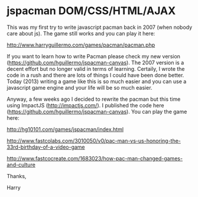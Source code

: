 jspacman DOM/CSS/HTML/AJAX
==========================

This was my first try to write javascript pacman back in 2007 (when nobody care about js). The game still works and you can play it here:

http://www.harryguillermo.com/games/pacman/pacman.php

If you want to learn how to write Pacman please check my new version (https://github.com/hguillermo/jspacman-canvas). The 2007 version is a decent effort but no longer valid in terms of learning. Certaily, I wrote the code in a rush and there are lots of things I could have been done better. Today (2013) writing a game like this is so much easier and you can use a javascript game engine and your life will be so much easier.

Anyway, a few weeks ago I decided to rewrite the pacman but this time using ImpactJS (http://impactjs.com/). I published the code here (https://github.com/hguillermo/jspacman-canvas). You can play the game here:

http://hg10101.com/games/jspacman/index.html

http://www.fastcolabs.com/3010050/v0/pac-man-vs-us-honoring-the-33rd-birthday-of-a-video-game

http://www.fastcocreate.com/1683023/how-pac-man-changed-games-and-culture

Thanks,

Harry
